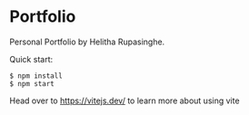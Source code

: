 # Portfolio
Personal Portfolio by Helitha Rupasinghe.

Quick start:

```
$ npm install
$ npm start
```

Head over to https://vitejs.dev/ to learn more about using vite